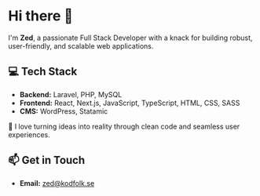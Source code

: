 # Hi there 👋  

I'm **Zed**, a passionate Full Stack Developer with a knack for building robust, user-friendly, and scalable web applications.  

## 💻 Tech Stack  
- **Backend:** Laravel, PHP, MySQL  
- **Frontend:** React, Next.js, JavaScript, TypeScript, HTML, CSS, SASS  
- **CMS:** WordPress, Statamic  

🌟 I love turning ideas into reality through clean code and seamless user experiences.  

## 📫 Get in Touch  
- **Email:** zed@kodfolk.se  
